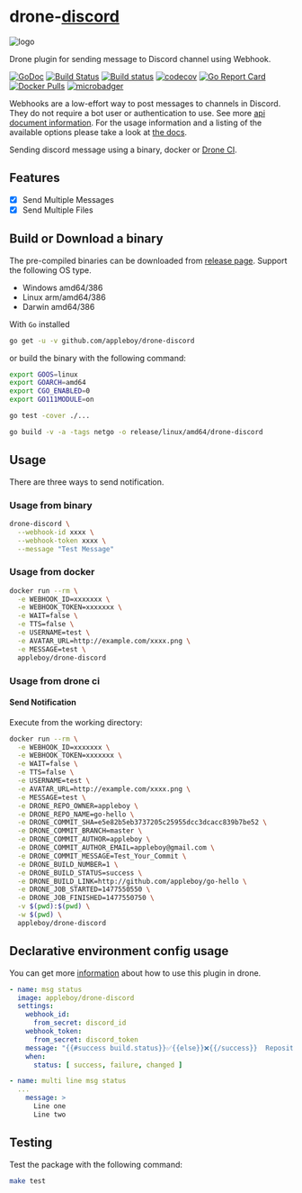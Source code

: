 # drone-[discord](https://discordapp.com)

![logo](images/discord-logo.png)

Drone plugin for sending message to Discord channel using Webhook.

[![GoDoc](https://godoc.org/github.com/appleboy/drone-discord?status.svg)](https://godoc.org/github.com/appleboy/drone-discord)
[![Build Status](https://cloud.drone.io/api/badges/appleboy/drone-discord/status.svg)](https://cloud.drone.io/appleboy/drone-discord)
[![Build status](https://ci.appveyor.com/api/projects/status/xj24ye9lu68a9sqm?svg=true)](https://ci.appveyor.com/project/appleboy/drone-discord-bne7m)
[![codecov](https://codecov.io/gh/appleboy/drone-discord/branch/master/graph/badge.svg)](https://codecov.io/gh/appleboy/drone-discord)
[![Go Report Card](https://goreportcard.com/badge/github.com/appleboy/drone-discord)](https://goreportcard.com/report/github.com/appleboy/drone-discord)
[![Docker Pulls](https://img.shields.io/docker/pulls/appleboy/drone-discord.svg)](https://hub.docker.com/r/appleboy/drone-discord/)
[![microbadger](https://images.microbadger.com/badges/image/appleboy/drone-discord:linux-amd64.svg)](https://microbadger.com/images/appleboy/drone-discord:linux-amd64 "Get your own image badge on microbadger.com")

Webhooks are a low-effort way to post messages to channels in Discord. They do not require a bot user or authentication to use. See more [api document information](https://discordapp.com/developers/docs/resources/webhook). For the usage information and a listing of the available options please take a look at [the docs](http://plugins.drone.io/appleboy/drone-discord/).

Sending discord message using a binary, docker or [Drone CI](http://docs.drone.io/).

## Features

* [x] Send Multiple Messages
* [x] Send Multiple Files

## Build or Download a binary

The pre-compiled binaries can be downloaded from [release page](https://github.com/appleboy/drone-discord/releases). Support the following OS type.

* Windows amd64/386
* Linux arm/amd64/386
* Darwin amd64/386

With `Go` installed

```sh
go get -u -v github.com/appleboy/drone-discord
```

or build the binary with the following command:

```sh
export GOOS=linux
export GOARCH=amd64
export CGO_ENABLED=0
export GO111MODULE=on

go test -cover ./...

go build -v -a -tags netgo -o release/linux/amd64/drone-discord
```

## Usage

There are three ways to send notification.

### Usage from binary

```bash
drone-discord \
  --webhook-id xxxx \
  --webhook-token xxxx \
  --message "Test Message"
```

### Usage from docker

```bash
docker run --rm \
  -e WEBHOOK_ID=xxxxxxx \
  -e WEBHOOK_TOKEN=xxxxxxx \
  -e WAIT=false \
  -e TTS=false \
  -e USERNAME=test \
  -e AVATAR_URL=http://example.com/xxxx.png \
  -e MESSAGE=test \
  appleboy/drone-discord
```

### Usage from drone ci

#### Send Notification

Execute from the working directory:

```sh
docker run --rm \
  -e WEBHOOK_ID=xxxxxxx \
  -e WEBHOOK_TOKEN=xxxxxxx \
  -e WAIT=false \
  -e TTS=false \
  -e USERNAME=test \
  -e AVATAR_URL=http://example.com/xxxx.png \
  -e MESSAGE=test \
  -e DRONE_REPO_OWNER=appleboy \
  -e DRONE_REPO_NAME=go-hello \
  -e DRONE_COMMIT_SHA=e5e82b5eb3737205c25955dcc3dcacc839b7be52 \
  -e DRONE_COMMIT_BRANCH=master \
  -e DRONE_COMMIT_AUTHOR=appleboy \
  -e DRONE_COMMIT_AUTHOR_EMAIL=appleboy@gmail.com \
  -e DRONE_COMMIT_MESSAGE=Test_Your_Commit \
  -e DRONE_BUILD_NUMBER=1 \
  -e DRONE_BUILD_STATUS=success \
  -e DRONE_BUILD_LINK=http://github.com/appleboy/go-hello \
  -e DRONE_JOB_STARTED=1477550550 \
  -e DRONE_JOB_FINISHED=1477550750 \
  -v $(pwd):$(pwd) \
  -w $(pwd) \
  appleboy/drone-discord
```

## Declarative environment config usage

You can get more [information](DOCS.md) about how to use this plugin in drone.

```yml
- name: msg status
  image: appleboy/drone-discord
  settings:
    webhook_id:
      from_secret: discord_id
    webhook_token:
      from_secret: discord_token
    message: "{{#success build.status}}✅{{else}}❌{{/success}}  Repository `[{{repo.name}}/{{commit.branch}}]` triggered by event `[{{uppercase build.event}}]` for build.\n    - Commit [[{{commit.sha}}]({{commit.link}})]\n    - Author `[{{commit.author}} / {{commit.email}}]`\n    - Message: {{commit.message}}    - Drone build [[#{{build.number}}]({{build.link}})] reported `[{{uppercase build.status}}]` at `[{{datetime build.finished \"2006.01.02 15:04\" \"\"}}]`\n"
    when:
      status: [ success, failure, changed ]
```

```yml
- name: multi line msg status 
  ...
    message: >
      Line one
      Line two
```



## Testing

Test the package with the following command:

```sh
make test
```
